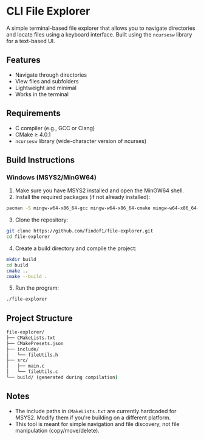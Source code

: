# CLI File Explorer

A simple terminal-based file explorer that allows you to navigate directories and locate files using a keyboard interface. Built using the `ncursesw` library for a text-based UI.

## Features

- Navigate through directories
- View files and subfolders
- Lightweight and minimal
- Works in the terminal

## Requirements

- C compiler (e.g., GCC or Clang)
- CMake ≥ 4.0.1
- `ncursesw` library (wide-character version of ncurses)

## Build Instructions

### Windows (MSYS2/MinGW64)

1. Make sure you have MSYS2 installed and open the MinGW64 shell.
2. Install the required packages (if not already installed):

```sh
pacman -S mingw-w64-x86_64-gcc mingw-w64-x86_64-cmake mingw-w64-x86_64-ncurses
```

3. Clone the repository:

```sh
git clone https://github.com/findof1/file-explorer.git
cd file-explorer
```

4. Create a build directory and compile the project:

```sh
mkdir build
cd build
cmake ..
cmake --build .
```

5. Run the program:

```sh
./file-explorer
```

## Project Structure

```sh
file-explorer/
├── CMakeLists.txt
├── CMakePresets.json
├── include/
│   └── fileUtils.h
├── src/
│   ├── main.c
│   └── fileUtils.c
└── build/ (generated during compilation)
```

## Notes

- The include paths in `CMakeLists.txt` are currently hardcoded for MSYS2. Modify them if you're building on a different platform.
- This tool is meant for simple navigation and file discovery, not file manipulation (copy/move/delete).